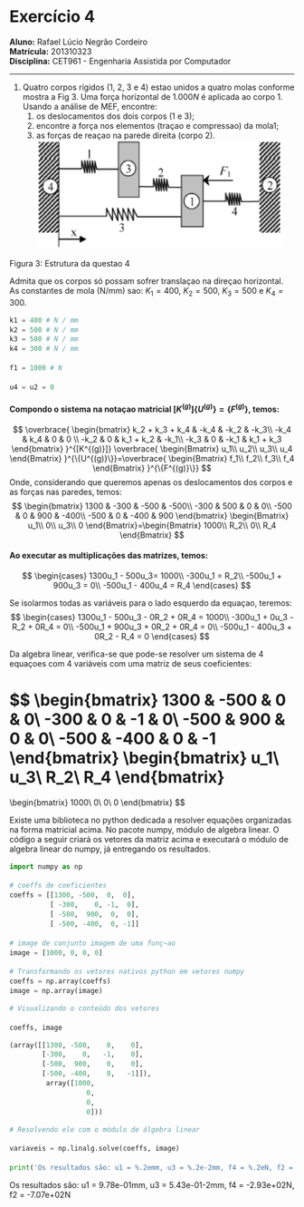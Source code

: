 # Exercício 4

**Aluno:** Rafael Lúcio Negrão Cordeiro<br/>
**Matrícula:** 201310323<br/>
**Disciplina:** CET961 - Engenharia Assistida por Computador

---

1. Quatro corpos rígidos (1, 2, 3 e 4) estao unidos a quatro molas conforme mostra a Fig 3. Uma força horizontal de $1.000 N$ é aplicada ao corpo 1. Usando a análise de MEF, encontre:
	1. os deslocamentos dos dois corpos (1 e 3);
	2. encontre a força nos elementos (traçao e  compressao) da mola1;
	3. as forças de reaçao na parede direita (corpo 2).
![](img/exec4_structure.png)

<span class="caption">Figura 3: Estrutura da questao 4</span>

Admita que os corpos só possam sofrer translaçao na direçao horizontal. As constantes de mola (N/mm) sao: $K_1 = 400$, $K_2 = 500$, $K_3 = 500$ e $K_4 = 300$.

```python
k1 = 400 # N / mm
k2 = 500 # N / mm
k3 = 500 # N / mm
k4 = 300 # N / mm

f1 = 1000 # N

u4 = u2 = 0
```


#### Compondo o sistema na notaçao matricial $[K^{(g)}]\{U^{(g)}\} = \{F^{(g)}\}$, temos:

$$
\overbrace{
    \begin{bmatrix}
        k_2 + k_3 + k_4 & -k_4 & -k_2 & -k_3\\
        -k_4 & k_4 & 0 & 0 \\
        -k_2 & 0 & k_1 + k_2 & -k_1\\
        -k_3 & 0 & -k_1 & k_1 + k_3
    \end{bmatrix}
}^{[K^{(g)}]}
\overbrace{
    \begin{Bmatrix}
        u_1\\
        u_2\\
        u_3\\
        u_4
    \end{Bmatrix}
}^{\{U^{(g)}\}}=\overbrace{
    \begin{Bmatrix}
        f_1\\
        f_2\\
        f_3\\
        f_4
    \end{Bmatrix}
}^{\{F^{(g)}\}}
$$
Onde, considerando que queremos apenas os deslocamentos dos corpos e as forças nas paredes, temos:
$$
\begin{bmatrix}
    1300 & -300 & -500 & -500\\
    -300 & 500 & 0 & 0\\
    -500 & 0 & 900 & -400\\
    -500 & 0 & -400 & 900
\end{bmatrix}
\begin{Bmatrix}
    u_1\\
    0\\
    u_3\\
    0
\end{Bmatrix}=\begin{Bmatrix}
    1000\\
    R_2\\
    0\\
    R_4
\end{Bmatrix}
$$

#### Ao executar as multiplicações das matrizes, temos:
$$
\begin{cases}
    1300u_1 - 500u_3= 1000\\
    -300u_1 = R_2\\
    -500u_1 + 900u_3 = 0\\
    -500u_1 - 400u_4 = R_4
\end{cases}
$$

Se isolarmos todas as variáveis para o lado esquerdo da equaçao, teremos: 
$$
\begin{cases}
   1300u_1 - 500u_3 - 0R_2 + 0R_4 = 1000\\
   -300u_1 + 0u_3 - R_2 + 0R_4 = 0\\
   -500u_1 + 900u_3 + 0R_2 + 0R_4 = 0\\
   -500u_1 - 400u_3 + 0R_2 - R_4 = 0
\end{cases}
$$

Da algebra linear, verifica-se que pode-se resolver um sistema de 4 equaçoes com 4 variáveis com uma matriz de seus coeficientes:

$$
\begin{bmatrix}
    1300 & -500 & 0 & 0\\
    -300 & 0 & -1 & 0\\
    -500 & 900 & 0 & 0\\
    -500 & -400 & 0 & -1
\end{bmatrix}
\begin{bmatrix}
    u_1\\
    u_3\\
    R_2\\
    R_4
\end{bmatrix}
=
\begin{bmatrix}
    1000\\
    0\\
    0\\
    0
\end{bmatrix}
$$

Existe uma biblioteca no python dedicada a resolver equações organizadas na forma matricial acima. No pacote numpy, módulo de algebra linear. O código a seguir criará os vetores da matriz acima e executará o módulo de algebra linear do numpy, já entregando os resultados.

```python
import numpy as np

# coeffs de coeficientes
coeffs = [[1300, -500,  0,  0],
          [ -300,    0, -1,  0],
          [ -500,  900,  0,  0],
          [ -500, -400,  0, -1]]

# image de conjunto imagem de uma funç~ao
image = [1000, 0, 0, 0]

# Transformando os vetores nativos python em vetores numpy
coeffs = np.array(coeffs)
image = np.array(image)
```

```python
# Visualizando o conteúdo dos vetores

coeffs, image
```

```python
(array([[1300, -500,    0,    0],
        [-300,    0,   -1,    0],
        [-500,  900,    0,    0],
        [-500, -400,    0,   -1]]),
         array([1000,    
         		   0,    
         		   0,    
         		   0]))
```

```python
# Resolvendo ele com o módulo de álgebra linear

variaveis = np.linalg.solve(coeffs, image)

print('Os resultados são: u1 = %.2emm, u3 = %.2e-2mm, f4 = %.2eN, f2 = %.2eN' % tuple(variaveis))
```
<span class="caption">Os resultados são: u1 = 9.78e-01mm, u3 = 5.43e-01-2mm, f4 = -2.93e+02N, f2 = -7.07e+02N
</span>
